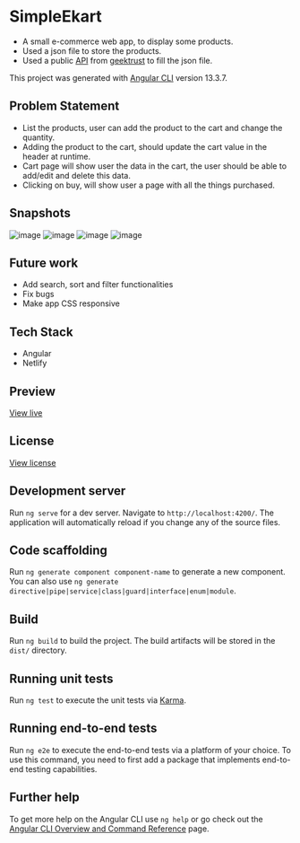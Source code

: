 # SimpleEkart

- A small e-commerce web app, to display some products.
- Used a json file to store the products.
- Used a public [API](https://geektrust.s3.ap-southeast-1.amazonaws.com/coding-problems/shopping-cart/catalogue.json) from [geektrust](https://www.geektrust.com/) to fill the json file.

This project was generated with [Angular CLI](https://github.com/angular/angular-cli) version 13.3.7.

## Problem Statement

- List the products, user can add the product to the cart and change the quantity.
- Adding the product to the cart, should update the cart value in the header at runtime.
- Cart page will show user the data in the cart, the user should be able to add/edit and delete this data.
- Clicking on buy, will show user a page with all the things purchased.

## Snapshots

![image](https://user-images.githubusercontent.com/27736288/211914945-9ffe74d0-7e4d-4f18-8254-b4e2c82e8dd2.png)
![image](https://user-images.githubusercontent.com/27736288/211915031-275ed419-0e86-4ad3-ac2f-9fcd4481086f.png)
![image](https://user-images.githubusercontent.com/27736288/211915103-1e5af47e-bbce-4a6b-9219-beae73dfd418.png)
![image](https://user-images.githubusercontent.com/27736288/216120386-432a9f07-4d6f-4af5-a0a1-4ca00821fb6e.png)

## Future work

- Add search, sort and filter functionalities
- Fix bugs
- Make app CSS responsive

## Tech Stack

- Angular
- Netlify

## Preview

[View live](https://simple-ekart-gautam-balamurali.netlify.app)

## License

[View license](https://github.com/gautam-balamurali/simple-ekart/blob/master/LICENSE.md)

## Development server

Run `ng serve` for a dev server. Navigate to `http://localhost:4200/`. The application will automatically reload if you change any of the source files.

## Code scaffolding

Run `ng generate component component-name` to generate a new component. You can also use `ng generate directive|pipe|service|class|guard|interface|enum|module`.

## Build

Run `ng build` to build the project. The build artifacts will be stored in the `dist/` directory.

## Running unit tests

Run `ng test` to execute the unit tests via [Karma](https://karma-runner.github.io).

## Running end-to-end tests

Run `ng e2e` to execute the end-to-end tests via a platform of your choice. To use this command, you need to first add a package that implements end-to-end testing capabilities.

## Further help

To get more help on the Angular CLI use `ng help` or go check out the [Angular CLI Overview and Command Reference](https://angular.io/cli) page.
